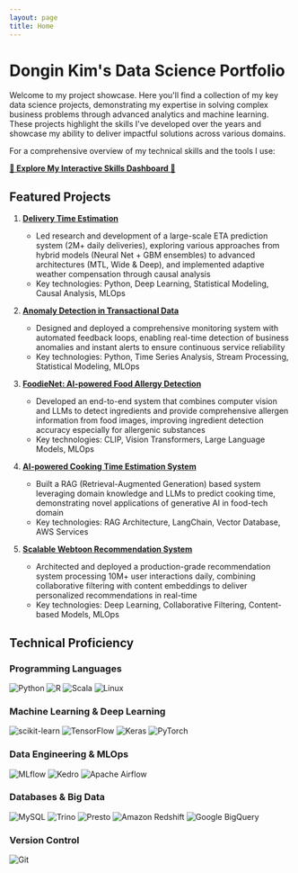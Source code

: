 ```yaml
---
layout: page
title: Home
---
```


# Dongin Kim's Data Science Portfolio

Welcome to my project showcase. Here you'll find a collection of my key data science projects, demonstrating my expertise in solving complex business problems through advanced analytics and machine learning. These projects highlight the skills I've developed over the years and showcase my ability to deliver impactful solutions across various domains.

For a comprehensive overview of my technical skills and the tools I use:

**[🚀 Explore My Interactive Skills Dashboard 🚀](https://dkim-skills.streamlit.app)**

## Featured Projects

1. **[Delivery Time Estimation](./works/delivery-time-estimation.md)**
   - Led research and development of a large-scale ETA prediction system (2M+ daily deliveries), exploring various approaches from hybrid models (Neural Net + GBM ensembles) to advanced architectures (MTL, Wide & Deep), and implemented adaptive weather compensation through causal analysis
   - Key technologies: Python, Deep Learning, Statistical Modeling, Causal Analysis, MLOps

2. **[Anomaly Detection in Transactional Data](./works/anomaly-detection.md)**
   - Designed and deployed a comprehensive monitoring system with automated feedback loops, enabling real-time detection of business anomalies and instant alerts to ensure continuous service reliability
   - Key technologies: Python, Time Series Analysis, Stream Processing, Statistical Modeling, MLOps

3. **[FoodieNet: AI-powered Food Allergy Detection](./works/foodienet.md)**
   - Developed an end-to-end system that combines computer vision and LLMs to detect ingredients and provide comprehensive allergen information from food images, improving ingredient detection accuracy especially for allergenic substances
   - Key technologies: CLIP, Vision Transformers, Large Language Models, MLOps

4. **[AI-powered Cooking Time Estimation System](./works/cooking-time-estimation.md)**
   - Built a RAG (Retrieval-Augmented Generation) based system leveraging domain knowledge and LLMs to predict cooking time, demonstrating novel applications of generative AI in food-tech domain
   - Key technologies: RAG Architecture, LangChain, Vector Database, AWS Services   

5. **[Scalable Webtoon Recommendation System](./works/webtoon-recommendation.md)**
   - Architected and deployed a production-grade recommendation system processing 10M+ user interactions daily, combining collaborative filtering with content embeddings to deliver personalized recommendations in real-time
   - Key technologies: Deep Learning, Collaborative Filtering, Content-based Models, MLOps

## Technical Proficiency

### Programming Languages
![Python](https://img.shields.io/badge/python-3776AB?style=for-the-badge&logo=python&logoColor=white)
![R](https://img.shields.io/badge/r-276DC3?style=for-the-badge&logo=r&logoColor=white)
![Scala](https://img.shields.io/badge/scala-DC322F?style=for-the-badge&logo=scala&logoColor=white)
![Linux](https://img.shields.io/badge/linux-FCC624?style=for-the-badge&logo=linux&logoColor=white)

### Machine Learning & Deep Learning
![scikit-learn](https://img.shields.io/badge/-sklearn-F7931E?style=for-the-badge&logo=scikit-learn&logoColor=white)
![TensorFlow](https://img.shields.io/badge/-Tensorflow-FF6F00?style=for-the-badge&logo=Tensorflow&logoColor=white)
![Keras](https://img.shields.io/badge/-keras-D00000?style=for-the-badge&logo=keras&logoColor=white)
![PyTorch](https://img.shields.io/badge/-pytorch-EE4C2C?style=for-the-badge&logo=pytorch&logoColor=white)

### Data Engineering & MLOps
![MLflow](https://img.shields.io/badge/-mlflow-0194E2?style=for-the-badge&logo=mlflow&logoColor=white)
![Kedro](https://img.shields.io/badge/-kedro-FFC900?style=for-the-badge&logo=kedro&logoColor=white)
![Apache Airflow](https://img.shields.io/badge/Apache%20Airflow-017CEE?style=for-the-badge&logo=Apache%20Airflow&logoColor=white)

### Databases & Big Data
![MySQL](https://img.shields.io/badge/-Mysql-4479A1?style=for-the-badge&logo=MySQL&logoColor=white)
![Trino](https://img.shields.io/badge/-trino-DD00A1?style=for-the-badge&logo=trino&logoColor=white)
![Presto](https://img.shields.io/badge/-presto-5890FF?style=for-the-badge&logo=presto&logoColor=white)
![Amazon Redshift](https://img.shields.io/badge/-redshift-8C4FFF?style=for-the-badge&logo=amazon-redshift&logoColor=white)
![Google BigQuery](https://img.shields.io/badge/-bigquery-669DF6?style=for-the-badge&logo=google-bigquery&logoColor=white)

### Version Control
![Git](https://img.shields.io/badge/-GIT-654FF0?style=for-the-badge&logo=Github&logoColor=white)